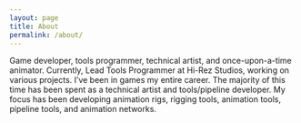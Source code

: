 ```yaml
---
layout: page
title: About
permalink: /about/
---
```


Game developer, tools programmer, technical artist, and once-upon-a-time animator. Currently, Lead Tools Programmer at Hi-Rez Studios, working on various projects. I’ve been in games my entire career. The majority of this time has been spent as a technical artist and tools/pipeline developer. My focus has been developing animation rigs, rigging tools, animation tools, pipeline tools, and animation networks.
